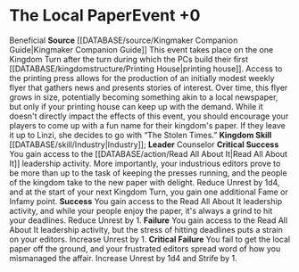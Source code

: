 ﻿---
id: '43'
level: '0'
name: The Local Paper
rarity: Common
rus_type_level: null
skill:
- '[[DATABASE/skill/Industry|Industry]]'
source: '[[DATABASE/source/Kingmaker Companion Guide|Kingmaker Companion Guide]]'
trait:
- '[[DATABASE/trait/Beneficial|Beneficial]]'
type: Kingdom Event

---
# The Local Paper<span class="item-type">Event +0</span>

<span class="item-trait">Beneficial</span>
**Source** [[DATABASE/source/Kingmaker Companion Guide|Kingmaker Companion Guide]]
This event takes place on the one Kingdom Turn after the turn during which the PCs build their first [[DATABASE/kingdomstructure/Printing House|printing house]]. Access to the printing press allows for the production of an initially modest weekly flyer that gathers news and presents stories of interest. Over time, this flyer grows in size, potentially becoming something akin to a local newspaper, but only if your printing house can keep up with the demand.
 While it doesn't directly impact the effects of this event, you should encourage your players to come up with a fun name for their kingdom's paper. If they leave it up to Linzi, she decides to go with “The Stolen Times.”
**Kingdom Skill** [[DATABASE/skill/Industry|Industry]]; **Leader** Counselor
**Critical Success** You gain access to the [[DATABASE/action/Read All About It|Read All About It]] leadership activity. More importantly, your industrious editors prove to be more than up to the task of keeping the presses running, and the people of the kingdom take to the new paper with delight. Reduce Unrest by 1d4, and at the start of your next Kingdom Turn, you gain one additional Fame or Infamy point.
**Success** You gain access to the Read All About It leadership activity, and while your people enjoy the paper, it's always a grind to hit your deadlines. Reduce Unrest by 1.
**Failure** You gain access to the Read All About It leadership activity, but the stress of hitting deadlines puts a strain on your editors. Increase Unrest by 1.
**Critical Failure** You fail to get the local paper off the ground, and your frustrated editors spread word of how you mismanaged the affair. Increase Unrest by 1d4 and Strife by 1.